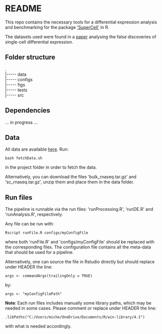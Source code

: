 # README

This repo contains the necessary tools for a differential expression analysis and benchmarking
for the package ['SuperCell'](https://github.com/GfellerLab/SuperCell) in R.

The datasets used were found in a [paper](https://www.nature.com/articles/s41467-021-25960-2) analysing the false discoveries of single-cell differential expression.


## Folder structure

.  
|----- data  
|----- configs  
|----- figs  
|----- tests  
|----- src  

## Dependencies

... in progress ...


## Data

All data are available [here](https://doi.org/10.5281/zenodo.5048449). Run:
```
bash fetchData.sh
```
in the project folder in order to fetch the data.

Alternatively, you can download the files 'bulk_rnaseq.tar.gz' and 'sc_rnaseq.tar.gz', unzip them and place them in the data folder.


## Run files

The pipeline is runnable via the run files: 'runProcessing.R', 'runDE.R' and 'runAnalysis.R', respectively.

Any file can be run with:
```
Rscript runFile.R configs/myConfigFile 
```
where both 'runFile.R' and 'configs/myConfigFile' should be replaced with the corresponding files. The configuration file contains all the meta-data that should be used for a pipeline.

Alternatively, one can source the file in Rstudio directly but should replace under HEADER the line:
```
args <- commandArgs(trailingOnly = TRUE)
```
by:
```
args <- "myConfigFilePath"
```

**Note**: Each run files includes manually some library paths, which may be needed in some cases. Please comment or replace under HEADER the line:
```
.libPaths("C:/Users/miche/OneDrive/Documents/R/win-library/4.1")
```
with what is needed accordingly.
